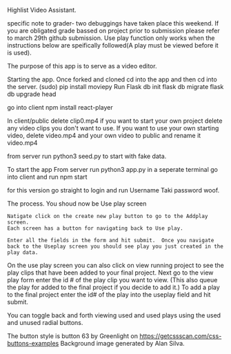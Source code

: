 Highlist Video Assistant.

specific note to grader- two debuggings have taken place this weekend.  If you are obligated grade bassed on project prior to submission please refer to march 29th github submission.
Use play function only works when the instructions below are speifically followed(A play must be viewed before it is used).  

The purpose of this app is to serve as a video editor.

Starting the app.  Once forked and cloned cd into the app and then cd into the server. 
 (sudo) pip install moviepy
Run Flask db init
flask db migrate
flask db upgrade head

go into client
npm install react-player

In client/public
delete clip0.mp4 if you want to start your own project
delete any video clips you don't want to use.
If you want to use your own starting video, delete video.mp4 and your own video to public and rename it video.mp4

from server run python3 seed.py to start with fake data.


To start the app
  From server run python3 app.py
  in a seperate terminal go into client and run npm start

for this version go straight to login and run Username Taki password woof.


The process.
  You shoud now be Use play screen

    Natigate click on the create new play button to go to the Addplay screen.
    Each screen has a button for navigating back to Use play.

    Enter all the fields in the form and hit submit.  Once you navigate back to the Useplay screen you should see play you just created in the play data.


On the use play screen you can also click on view running project to see the play clips that have been added to your final project.
Next go to the view play form enter the id # of the play clip you want to view.  (This also queue the play for added to the final project if you decide to add it.)
To add a play to the final project enter the id# of the play into the useplay field and hit submit.

You can toggle back and forth viewing used and used plays using the used and unused radial buttons.




The button style is button 63 by Greenlight on https://getcssscan.com/css-buttons-examples
Background image generated by Alan Silva.




